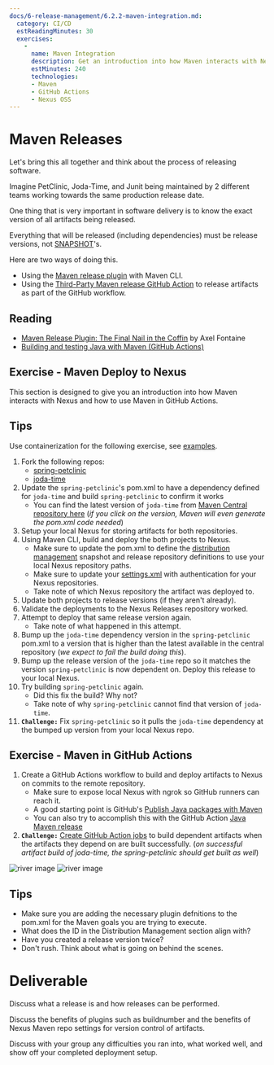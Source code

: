 ```yaml
---
docs/6-release-management/6.2.2-maven-integration.md:
  category: CI/CD
  estReadingMinutes: 30
  exercises:
    -
      name: Maven Integration
      description: Get an introduction into how Maven interacts with Nexus and how to use Maven in GitHub Actions. Fork several projects, use GitHub Actions to create GitHub workflow jobs that build these projects, deploy artifacts to Nexus, set up jobs to build on commit, make changes and observe the results.
      estMinutes: 240
      technologies:
      - Maven
      - GitHub Actions
      - Nexus OSS
---
```


# Maven Releases

Let's bring this all together and think about the process of releasing software.

Imagine PetClinic, Joda-Time, and Junit being maintained by 2 different teams working towards the same production release date.

One thing that is very important in software delivery is to know the exact version of all artifacts being released.

Everything that will be released (including dependencies) must be release versions, not [SNAPSHOT](https://maven.apache.org/guides/getting-started/index.html#what-is-a-snapshot-version)'s.

Here are two ways of doing this.

- Using the [Maven release plugin](http://maven.apache.org/maven-release/maven-release-plugin/) with Maven CLI.
- Using the [Third-Party Maven release GitHub Action](https://github.com/marketplace/actions/java-maven-release) to release artifacts as part of the GitHub workflow.

## Reading

- [Maven Release Plugin: The Final Nail in the Coffin](https://axelfontaine.com/blog/final-nail.html) by Axel Fontaine
- [Building and testing Java with Maven (GitHub Actions)](https://docs.github.com/en/actions/automating-builds-and-tests/building-and-testing-java-with-maven)

## Exercise - Maven Deploy to Nexus

This section is designed to give you an introduction into how Maven interacts with Nexus and how to use Maven in GitHub Actions.

## Tips

Use containerization for the following exercise, see [examples](https://github.com/liatrio/devops-bootcamp/tree/master/examples/ch6/Dev-Containers).

1. Fork the following repos:
   - [spring-petclinic](https://github.com/liatrio/spring-petclinic)
   - [joda-time](https://github.com/JodaOrg/joda-time)
2. Update the `spring-petclinic`'s pom.xml to have a dependency defined for `joda-time` and build `spring-petclinic` to confirm it works
   - You can find the latest version of `joda-time` from [Maven Central repository here](https://mvnrepository.com/artifact/joda-time/joda-time) (*if you click on the version, Maven will even generate the pom.xml code needed*)
2. Setup your local Nexus for storing artifacts for both repositories.
3. Using Maven CLI, build and deploy the both projects to Nexus.
    - Make sure to update the pom.xml to define the [distribution management](https://maven.apache.org/pom.html#repository) snapshot and release repository definitions to use your local Nexus repository paths.
    - Make sure to update your [settings.xml](https://maven.apache.org/settings.html#servers) with authentication for your Nexus repositories.
    - Take note of which Nexus repository the artifact was deployed to.
4. Update both projects to release versions (if they aren't already).
5. Validate the deployments to the Nexus Releases repository worked.
6. Attempt to deploy that same release version again.
    - Take note of what happened in this attempt.
7. Bump up the `joda-time` dependency version in the `spring-petclinic` pom.xml to a version that is higher than the latest available in the central repository (*we expect to fail the build doing this*).
8. Bump up the release version of the `joda-time` repo so it matches the version `spring-petclinic` is now dependent on. Deploy this release to your local Nexus.
9. Try building `spring-petclinic` again.
   - Did this fix the build? Why not?
   - Take note of why `spring-petclinic` cannot find that version of `joda-time`.
10. **`Challenge:`** Fix `spring-petclinic` so it pulls the `joda-time` dependency at the bumped up version from your local Nexus repo.

## Exercise - Maven in GitHub Actions

1. Create a GitHub Actions workflow to build and deploy artifacts to Nexus on commits to the remote repository.
    - Make sure to expose local Nexus with ngrok so GitHub runners can reach it.
    - A good starting point is GitHub's [Publish Java packages with Maven](https://docs.github.com/en/actions/publishing-packages/publishing-java-packages-with-maven)
    - You can also try to accomplish this with the GitHub Action [Java Maven release](https://github.com/marketplace/actions/java-maven-release)
2. **`Challenge:`** [Create GitHub Action jobs](https://github.com/marketplace/actions/github-action-build-chain-cross-repo-builds) to build dependent artifacts when the artifacts they depend on are built successfully. (*on successful artifact build of joda-time, the spring-petclinic should get built as well*)

![river image](img6/river_light.svg ':size=100x100 :class=light-mode-icon :alt= river image; light mode')
![river image](img6/river_dark.svg ':size=100x100 :class=dark-mode-icon :alt= river image; dark mode')

## Tips

- Make sure you are adding the necessary plugin defnitions to the pom.xml for the Maven goals you are trying to execute.
- What does the ID in the Distribution Management section align with?
- Have you created a release version twice?
- Don't rush. Think about what is going on behind the scenes.

# Deliverable

Discuss what a release is and how releases can be performed.

Discuss the benefits of plugins such as buildnumber and the benefits of Nexus Maven repo settings for version control of artifacts.

Discuss with your group any difficulties you ran into, what worked well, and show off your completed deployment setup.
